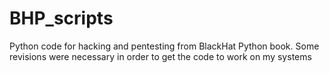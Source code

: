 # BHP_scripts
Python code for hacking and pentesting from BlackHat Python book. Some revisions were necessary in order to get the code to work on my systems
